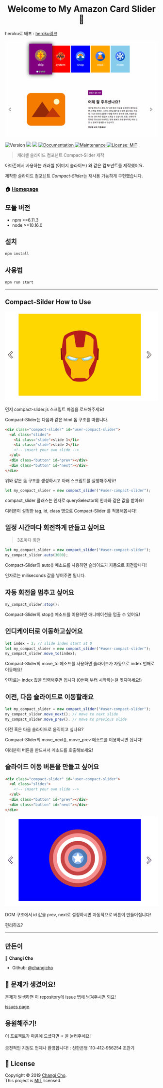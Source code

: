 <h1 align="center">Welcome to My Amazon Card Slider 👋</h1>

heroku로 배포 : [heroku링크](https://cryptic-island-21227.herokuapp.com/)

![DEMO](./README/hello.gif)

<p>
  <img alt="Version" src="https://img.shields.io/badge/version-1.0.0-blue.svg?cacheSeconds=2592000" />
  <img src="https://img.shields.io/badge/npm-%3E%3D6.11.3-blue.svg" />
  <img src="https://img.shields.io/badge/node-%3E%3D10.16.0-blue.svg" />
  <a href="https://github.com/changicho/membership-amazon#readme">
    <img alt="Documentation" src="https://img.shields.io/badge/documentation-yes-brightgreen.svg" target="_blank" />
  </a>
  <a href="https://github.com/changicho/membership-amazon/graphs/commit-activity">
    <img alt="Maintenance" src="https://img.shields.io/badge/Maintained%3F-yes-green.svg" target="_blank" />
  </a>
  <a href="https://github.com/changicho/membership-amazon/blob/master/LICENSE">
    <img alt="License: MIT" src="https://img.shields.io/badge/License-MIT-yellow.svg" target="_blank" />
  </a>
</p>

> 캐러셀 슬라이드 컴포넌트 Compact-Slider 제작

아마존에서 사용하는 캐러셀 (이미지 슬라이드) 와 같은 컴포넌트를 제작했어요.

제작한 슬라이드 컴포넌트 *Compact-Slider*는 재사용 가능하게 구현했습니다.

### 🏠 [Homepage](https://github.com/changicho)

## 모듈 버전

- npm >=6.11.3
- node >=10.16.0

## 설치

```sh
npm install
```

## 사용법

```sh
npm run start
```

---

## Compact-Silder How to Use

![DEMO](./README/compact_slider.gif)

먼저 compact-slider.js 스크립트 파일을 로드해주세요!

Compact-Slider는 다음과 같은 html 돔 구조를 따릅니다.

```html
<div class="compact-slider" id="user-compact-slider">
  <ul class="slides">
    <li class="slide">slide 1</li>
    <li class="slide">slide 2</li>
    <!-- insert your own slide -->
  </ul>
  <div class="button" id="prev"></div>
  <div class="button" id="next"></div>
</div>
```

위와 같은 돔 구조를 생성하시고 아래 스크립트를 실행해주세요!

```javascript
let my_compact_slider = new compact_slider("#user-compact-slider");
```

compact_slider 클래스는 인자로 querySelector의 인자와 같은 값을 받아요!

여러분이 설정한 tag, id, class 명으로 Compact-Slider 를 적용해봅시다!

## 일정 시간마다 회전하게 만들고 싶어요

> 3초마다 회전

```javascript
let my_compact_slider = new compact_slider("#user-compact-slider");
my_compact_slider.auto(3000);
```

Compact-Slider의 auto() 메소드를 사용하면 슬라이드가 자동으로 회전합니다!

인자로는 miliseconds 값을 넣어주면 됩니다.

## 자동 회전을 멈추고 싶어요

```javascript
my_compact_slider.stop();
```

Compact-Slider의 stop() 메소드를 이용하면 애니메이션을 멈출 수 있어요!

## 인디케이터로 이동하고싶어요

```javascript
let index = 2; // slide index start at 0
let my_compact_slider = new compact_slider("#user-compact-slider");
my_compact_slider.move_to(index);
```

Compact-Slider의 move_to 메소드를 사용하면 슬라이드가 자동으로 index 번째로 이동해요!

인자로는 index 값을 입력해주면 됩니다 (0번째 부터 시작하는걸 잊지마세요!)

## 이전, 다음 슬라이드로 이동할래요

```javascript
let my_compact_slider = new compact_slider("#user-compact-slider");
my_compact_slider.move_next(); // move to next slide
my_compact_slider.move_prev(); // move to previous slide
```

이전 혹은 다음 슬라이드로 움직이고 싶나요?

Compact-Slider의 move_next(), move_prev 메소드를 이용하시면 됩니다!

여러분이 버튼을 만드셔서 메소드를 호출해보세요!

## 슬라이드 이동 버튼을 만들고 싶어요

```html
<div class="compact-slider" id="user-compact-slider">
  <ul class="slides">
    <!-- insert your own slide -->
  </ul>
  <div class="button" id="prev"></div>
  <div class="button" id="next"></div>
</div>
```

![DEMO](./README/button.gif)

DOM 구조에서 id 값을 prev, next로 설정하시면 자동적으로 버튼이 만들어집니다!

편리하죠?

---

## 만든이

👤 **Changi Cho**

- Github: [@changicho](https://github.com/changicho)

## 🤝 문제가 생겼어요!

문제가 발생하면 이 repository에 issue 탭에 남겨주시면 되요!

[issues page](git+https://github.com/changicho/membership-amazon/issues).

## 응원해주기!

이 프로젝트가 마음에 드셨다면 ⭐️ 을 눌러주세요!

금전적인 지원도 언제나 환영합니다! : 신한은행 110-412-956254 조찬기

## 📝 License

Copyright © 2019 [Changi Cho](https://github.com/changicho).<br />
This project is [MIT](https://github.com/changicho/membership-amazon/blob/master/LICENSE) licensed.

